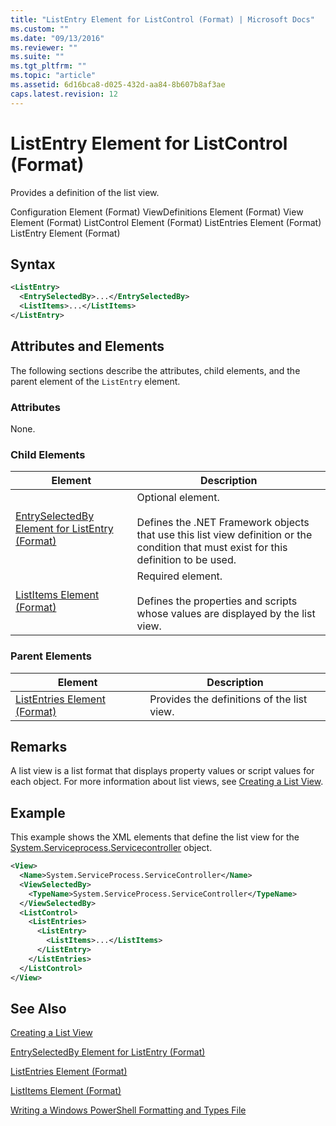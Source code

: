 ```yaml
---
title: "ListEntry Element for ListControl (Format) | Microsoft Docs"
ms.custom: ""
ms.date: "09/13/2016"
ms.reviewer: ""
ms.suite: ""
ms.tgt_pltfrm: ""
ms.topic: "article"
ms.assetid: 6d16bca8-d025-432d-aa84-8b607b8af3ae
caps.latest.revision: 12
---
```

# ListEntry Element for ListControl (Format)

Provides a definition of the list view.

Configuration Element (Format)
ViewDefinitions Element (Format)
View Element (Format)
ListControl Element (Format)
ListEntries Element (Format)
ListEntry Element (Format)

## Syntax

```xml
<ListEntry>
  <EntrySelectedBy>...</EntrySelectedBy>
  <ListItems>...</ListItems>
</ListEntry>
```

## Attributes and Elements

The following sections describe the attributes, child elements, and the parent element of the `ListEntry` element.

### Attributes

None.

### Child Elements

|Element|Description|
|-------------|-----------------|
|[EntrySelectedBy Element for ListEntry (Format)](./entryselectedby-element-for-listentry-for-listcontrol-format.md)|Optional element.<br /><br /> Defines the .NET Framework objects that use this list view definition or the condition that must exist for this definition to be used.|
|[ListItems Element (Format)](./listitems-element-for-listentry-for-listcontrol-format.md)|Required element.<br /><br /> Defines the properties and scripts whose values are displayed by the list view.|

### Parent Elements

|Element|Description|
|-------------|-----------------|
|[ListEntries Element (Format)](./listentries-element-for-listcontrol-format.md)|Provides the definitions of the list view.|

## Remarks

A list view is a list format that displays property values or script values for each object. For more information about list views, see [Creating a List View](./creating-a-list-view.md).

## Example

This example shows the XML elements that define the list view for the [System.Serviceprocess.Servicecontroller](/dotnet/api/System.ServiceProcess.ServiceController) object.

```xml
<View>
  <Name>System.ServiceProcess.ServiceController</Name>
  <ViewSelectedBy>
    <TypeName>System.ServiceProcess.ServiceController</TypeName>
  </ViewSelectedBy>
  <ListControl>
    <ListEntries>
      <ListEntry>
        <ListItems>...</ListItems>
      </ListEntry>
    </ListEntries>
  </ListControl>
</View>
```

## See Also

[Creating a List View](./creating-a-list-view.md)

[EntrySelectedBy Element for ListEntry (Format)](./entryselectedby-element-for-listentry-for-listcontrol-format.md)

[ListEntries Element (Format)](./listentries-element-for-listcontrol-format.md)

[ListItems Element (Format)](./listitems-element-for-listentry-for-listcontrol-format.md)

[Writing a Windows PowerShell Formatting and Types File](./writing-a-windows-powershell-formatting-file.md)

